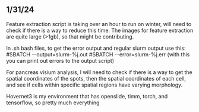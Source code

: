 1/31/24
---------------------
Feature extraction script is taking over an hour to run on winter, will need to check if there is a way to reduce this time. The images for feature extraction are quite large (>1gb), so that might be contributing.

In .sh bash files, to get the error output and regular slurm output use this:
#SBATCH --output=slurm-%j.out
#SBATCH --error=slurm-%j.err (with this you can print out errors to the output script)

For pancreas visium analysis, I will need to check if there is a way to get the spatial coordinates of the spots, then the spatial coordinates of each cell, and see if cells within specific spatial regions have varying morphology.

Hovernet3 is my environment that has openslide, timm, torch, and tensorflow, so pretty much everything

